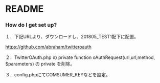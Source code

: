 # README # 
### How do I get set up? ###

１．下記URLより、ダウンロードし、201805_TEST1配下に配置。 

https://github.com/abraham/twitteroauth 

２．TwitterOAuth.php の private function oAuthRequest(url,url,method, $parameters) の private を削除。 

３．config.phpにてCOMSUMER_KEYなどを設定。
